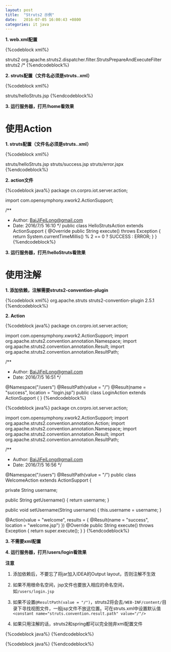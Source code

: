 ```yaml
---
layout: post
title:  "Struts2 示例"
date:   2016-07-05 16:00:43 +0800
categories: it java
---
```


**1. web.xml配置**

{%codeblock xml%}
<?xml version="1.0" encoding="UTF-8"?>
<web-app xmlns="http://xmlns.jcp.org/xml/ns/javaee"
xmlns:xsi="http://www.w3.org/2001/XMLSchema-instance"
xsi:schemaLocation="http://xmlns.jcp.org/xml/ns/javaee
http://xmlns.jcp.org/xml/ns/javaee/web-app_3_1.xsd"
version="3.1">

<filter>
<filter-name>struts2</filter-name>
<filter-class>org.apache.struts2.dispatcher.filter.StrutsPrepareAndExecuteFilter</filter-class>
</filter>

<filter-mapping>
<filter-name>struts2</filter-name>
<url-pattern>/*</url-pattern>
</filter-mapping>
</web-app>
{%endcodeblock%}

**2. struts配置（文件名必须是struts..xml）**

{%codeblock xml%}
<?xml version="1.0" encoding="UTF-8" ?>
<!DOCTYPE struts PUBLIC
"-//Apache Software Foundation//DTD Struts Configuration 2.0//EN"
"http://struts.apache.org/dtds/struts-2.0.dtd">
<struts>
<package name="root" namespace="/" extends="struts-default">
<action name="home">
<result>struts/helloStruts.jsp</result>
</action>
</package>
</struts>
{%endcodeblock%}

**3. 运行服务器，打开/home看效果**

# 使用Action

**1. struts配置（文件名必须是struts..xml）**

{%codeblock xml%}
<?xml version="1.0" encoding="UTF-8" ?>
<!DOCTYPE struts PUBLIC
"-//Apache Software Foundation//DTD Struts Configuration 2.0//EN"
"http://struts.apache.org/dtds/struts-2.0.dtd">
<struts>
<package name="root" namespace="/" extends="struts-default">
<action name="home">
<result>struts/helloStruts.jsp</result>
</action>

<action name="helloStruts" class="cn.corpro.iot.server.action.HelloStrutsAction">
<result name="success">struts/success.jsp</result>
<result name="error">struts/error.jspx</result>
</action>
</package>
</struts>
{%endcodeblock%}

**2. action文件**

{%codeblock java%}
package cn.corpro.iot.server.action;

import com.opensymphony.xwork2.ActionSupport;

/**
* Author: BaiJiFeiLong@gmail.com
* Date: 2016/7/5 16:10
*/
public class HelloStrutsAction extends ActionSupport {
@Override
public String execute() throws Exception {
return System.currentTimeMillis() % 2 == 0 ? SUCCESS : ERROR;
}
}
{%endcodeblock%}

**3. 运行服务器，打开/helloStruts看效果**

# 使用注解

**1. 添加依赖，注解需要struts2-convention-plugin**

{%codeblock xml%}
<dependency>
<groupId>org.apache.struts</groupId>
<artifactId>struts2-convention-plugin</artifactId>
<version>2.5.1</version>
</dependency>
{%endcodeblock%}

**2. Action**

{%codeblock java%}
package cn.corpro.iot.server.action;

import com.opensymphony.xwork2.ActionSupport;
import org.apache.struts2.convention.annotation.Namespace;
import org.apache.struts2.convention.annotation.Result;
import org.apache.struts2.convention.annotation.ResultPath;

/**
* Author: BaiJiFeiLong@gmail.com
* Date: 2016/7/5 16:51
*/

@Namespace("/users")
@ResultPath(value = "/")
@Result(name = "success", location = "login.jsp")
public class LoginAction extends ActionSupport {
}
{%endcodeblock%}


{%codeblock java%}
package cn.corpro.iot.server.action;

import com.opensymphony.xwork2.ActionSupport;
import org.apache.struts2.convention.annotation.Action;
import org.apache.struts2.convention.annotation.Namespace;
import org.apache.struts2.convention.annotation.Result;
import org.apache.struts2.convention.annotation.ResultPath;

/**
* Author: BaiJiFeiLong@gmail.com
* Date: 2016/7/5 16:56
*/

@Namespace("/users")
@ResultPath(value = "/")
public class WelcomeAction extends ActionSupport {

private String username;

public String getUsername() {
return username;
}

public void setUsername(String username) {
this.username = username;
}

@Action(value = "welcome", results = {
@Result(name = "success", location = "welcome.jsp")
})
@Override
public String execute() throws Exception {
return super.execute();
}
}
{%endcodeblock%}

**3. 不需要xml配置**

**4. 运行服务器，打开/users/login看效果**

**注意**

1. 添加依赖后，不要忘了将jar加入IDEA的Output layout，否则注解不生效

2. 如果不用根命名空间，jsp文件也要放入相应的命名空间，如`/users/login.jsp`

3. 如果不设置`@ResultPath(value = "/")`，struts2将会去`/WEB-INF/content/`目录下寻找视图文件，一般jsp文件不放这位置。可在struts.xml中设置默认值`<constant name="struts.convention.result.path" value="/"/>`

4. 如果只用注解的话，struts2和spring都可以完全抛弃xml配置文件

{%codeblock java%}
{%endcodeblock%}

{%codeblock java%}
{%endcodeblock%}
